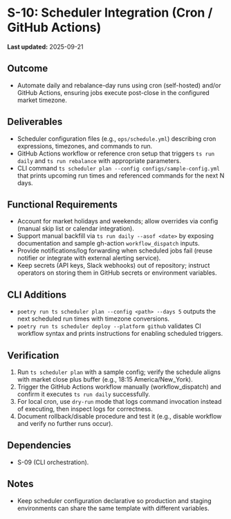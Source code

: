 # S-10: Scheduler Integration (Cron / GitHub Actions)

**Last updated:** 2025-09-21

## Outcome
- Automate daily and rebalance-day runs using cron (self-hosted) and/or GitHub Actions, ensuring jobs execute post-close in the configured market timezone.

## Deliverables
- Scheduler configuration files (e.g., `ops/schedule.yml`) describing cron expressions, timezones, and commands to run.
- GitHub Actions workflow or reference cron setup that triggers `ts run daily` and `ts run rebalance` with appropriate parameters.
- CLI command `ts scheduler plan --config configs/sample-config.yml` that prints upcoming run times and referenced commands for the next N days.

## Functional Requirements
- Account for market holidays and weekends; allow overrides via config (manual skip list or calendar integration).
- Support manual backfill via `ts run daily --asof <date>` by exposing documentation and sample gh-action `workflow_dispatch` inputs.
- Provide notifications/log forwarding when scheduled jobs fail (reuse notifier or integrate with external alerting service).
- Keep secrets (API keys, Slack webhooks) out of repository; instruct operators on storing them in GitHub secrets or environment variables.

## CLI Additions
- `poetry run ts scheduler plan --config <path> --days 5` outputs the next scheduled run times with timezone conversions.
- `poetry run ts scheduler deploy --platform github` validates CI workflow syntax and prints instructions for enabling scheduled triggers.

## Verification
1. Run `ts scheduler plan` with a sample config; verify the schedule aligns with market close plus buffer (e.g., 18:15 America/New_York).
2. Trigger the GitHub Actions workflow manually (workflow_dispatch) and confirm it executes `ts run daily` successfully.
3. For local cron, use `dry-run` mode that logs command invocation instead of executing, then inspect logs for correctness.
4. Document rollback/disable procedure and test it (e.g., disable workflow and verify no further runs occur).

## Dependencies
- S-09 (CLI orchestration).

## Notes
- Keep scheduler configuration declarative so production and staging environments can share the same template with different variables.
